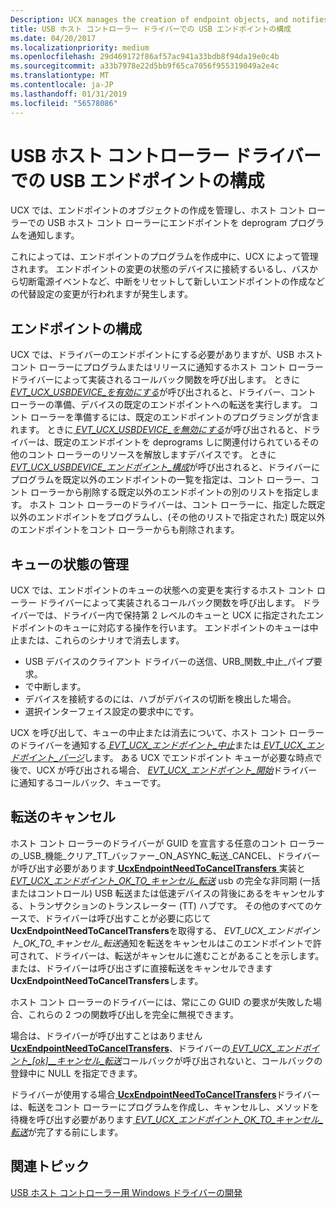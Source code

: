 ```yaml
---
Description: UCX manages the creation of endpoint objects, and notifies the host controller to program or deprogram endpoints into the USB host controller.
title: USB ホスト コントローラー ドライバーでの USB エンドポイントの構成
ms.date: 04/20/2017
ms.localizationpriority: medium
ms.openlocfilehash: 29d469172f86af57ac941a33bdb8f94da19e0c4b
ms.sourcegitcommit: a33b7978e22d5bb9f65ca7056f955319049a2e4c
ms.translationtype: MT
ms.contentlocale: ja-JP
ms.lasthandoff: 01/31/2019
ms.locfileid: "56578086"
---
```

# <a name="configure-usb-endpoints-in-a-usb-host-controller-driver"></a>USB ホスト コントローラー ドライバーでの USB エンドポイントの構成


UCX では、エンドポイントのオブジェクトの作成を管理し、ホスト コント ローラーでの USB ホスト コント ローラーにエンドポイントを deprogram プログラムを通知します。

これによっては、エンドポイントのプログラムを作成中に、UCX によって管理されます。 エンドポイントの変更の状態のデバイスに接続するいるし、バスから切断電源イベントなど、中断をリセットして新しいエンドポイントの作成などの代替設定の変更が行われますが発生します。

## <a name="endpoint-configuration"></a>エンドポイントの構成


UCX では、ドライバーのエンドポイントにする必要がありますが、USB ホスト コント ローラーにプログラムまたはリリースに通知するホスト コント ローラー ドライバーによって実装されるコールバック関数を呼び出します。 ときに[ *EVT\_UCX\_USBDEVICE\_を有効にする*](https://msdn.microsoft.com/library/windows/hardware/mt187841)が呼び出されると、ドライバー、コント ローラーの準備、デバイスの既定のエンドポイントへの転送を実行します。 コント ローラーを準備するには、既定のエンドポイントのプログラミングが含まれます。 ときに[ *EVT\_UCX\_USBDEVICE\_を無効にする*](https://msdn.microsoft.com/library/windows/hardware/mt187840)が呼び出されると、ドライバーは、既定のエンドポイントを deprograms しに関連付けられているその他のコント ローラーのリソースを解放しますデバイスです。 ときに[ *EVT\_UCX\_USBDEVICE\_エンドポイント\_構成*](https://msdn.microsoft.com/library/windows/hardware/mt187842)が呼び出されると、ドライバーにプログラムを既定以外のエンドポイントの一覧を指定は、コント ローラー、コント ローラーから削除する既定以外のエンドポイントの別のリストを指定します。 ホスト コント ローラーのドライバーは、コント ローラーに、指定した既定以外のエンドポイントをプログラムし、(その他のリストで指定された) 既定以外のエンドポイントをコント ローラーからも削除されます。

## <a name="queue-state-management"></a>キューの状態の管理


UCX では、エンドポイントのキューの状態への変更を実行するホスト コント ローラー ドライバーによって実装されるコールバック関数を呼び出します。 ドライバーでは、ドライバー内で保持第 2 レベルのキューと UCX に指定されたエンドポイントのキューに対応する操作を行います。 エンドポイントのキューは中止または、これらのシナリオで消去します。

-   USB デバイスのクライアント ドライバーの送信、URB\_関数\_中止\_パイプ要求。
-   で中断します。
-   デバイスを接続するのには、ハブがデバイスの切断を検出した場合。
-   選択インターフェイス設定の要求中にです。

UCX を呼び出して、キューの中止または消去について、ホスト コント ローラーのドライバーを通知する[ *EVT\_UCX\_エンドポイント\_中止*](https://msdn.microsoft.com/library/windows/hardware/mt187825)または[ *EVT\_UCX\_エンドポイント\_パージ*](https://msdn.microsoft.com/library/windows/hardware/mt187827)します。 ある UCX でエンドポイント キューが必要な時点で後で、UCX が呼び出される場合、 [ *EVT\_UCX\_エンドポイント\_開始*](https://msdn.microsoft.com/library/windows/hardware/mt187829)ドライバーに通知するコールバック、キューです。

## <a name="transfer-cancellation"></a>転送のキャンセル


ホスト コント ローラーのドライバーが GUID を宣言する任意のコント ローラーの\_USB\_機能\_クリア\_TT\_バッファー\_ON\_ASYNC\_転送\_CANCEL、ドライバーが呼び出す必要があります[ **UcxEndpointNeedToCancelTransfers** ](https://msdn.microsoft.com/library/windows/hardware/mt188042)実装と[ *EVT\_UCX\_エンドポイント\_OK\_TO\_キャンセル\_転送*](https://msdn.microsoft.com/library/windows/hardware/mt187826) usb の完全な非同期 (一括またはコントロール) USB 転送または低速デバイスの背後にあるをキャンセルする、トランザクションのトランスレーター (TT) ハブです。 その他のすべてのケースで、ドライバーは呼び出すことが必要に応じて**UcxEndpointNeedToCancelTransfers**を取得する、 *EVT\_UCX\_エンドポイント\_OK\_TO\_キャンセル\_転送*通知を転送をキャンセルはこのエンドポイントで許可されて、ドライバーは、転送がキャンセルに進むことがあることを示します。 または、ドライバーは呼び出さずに直接転送をキャンセルできます**UcxEndpointNeedToCancelTransfers**します。

ホスト コント ローラーのドライバーには、常にこの GUID の要求が失敗した場合、これらの 2 つの関数呼び出しを完全に無視できます。

場合は、ドライバーが呼び出すことはありません[ **UcxEndpointNeedToCancelTransfers**](https://msdn.microsoft.com/library/windows/hardware/mt188042)、ドライバーの[ *EVT\_UCX\_エンドポイント\_[ok]\_\_キャンセル\_転送*](https://msdn.microsoft.com/library/windows/hardware/mt187826)コールバックが呼び出されないと、コールバックの登録中に NULL を指定できます。

ドライバーが使用する場合[ **UcxEndpointNeedToCancelTransfers**](https://msdn.microsoft.com/library/windows/hardware/mt188042)ドライバーは、転送をコント ローラーにプログラムを作成し、キャンセルし、メソッドを待機を呼び出す必要があります[ *EVT\_UCX\_エンドポイント\_OK\_TO\_キャンセル\_転送*](https://msdn.microsoft.com/library/windows/hardware/mt187826)が完了する前にします。

## <a name="related-topics"></a>関連トピック
[USB ホスト コントローラー用 Windows ドライバーの開発](developing-windows-drivers-for-usb-host-controllers.md)  



